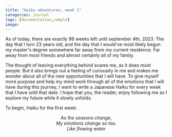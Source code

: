 ```yaml
---
title: "Haiku adventures, week 1"
categories: journal
tags: [documentation,sample]
image: 
---
```


As of today, there are exactly 99 weeks left until september 4th, 2023. The day that I turn 23 years old, and the day that I would've most likely begun my master's degree somewhere far away from my current residence. Far away from most friends and almost certainly all of my family.

The thought of leaving everything behind scares me, as it does most people. But it also brings out a feeling of curiousity in me and makes me wonder about all of the new opportunities that I will have. To give myself more purpose and help my mind work through all of the emotions that I will have during this journey, I want to write a Japanese Haiku for every week that I have until that date. I hope that you, the reader, enjoy following me as I explore my future while it slowly unfolds.

To begin, Haiku for the first week:

<center>
<em>As the seasons change,</em> <br>
<em>My emotions change so too.</em> <br>
<em>Like flowing water</em> <br>
</center>